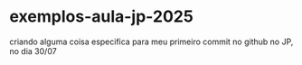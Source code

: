 # exemplos-aula-jp-2025

criando alguma coisa especifica para meu primeiro commit no github no JP, no dia 30/07
    